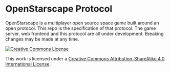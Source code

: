 # OpenStarscape Protocol

OpenStarscape is a multiplayer open source space game built around an open protocol. This repo is the specification of that protocol. The game server, web frontend and this protocol are all under development. Breaking changes may be made at any time.

<a rel="license" href="http://creativecommons.org/licenses/by-sa/4.0/"><img alt="Creative Commons License" style="border-width:0" src="https://i.creativecommons.org/l/by-sa/4.0/88x31.png" /></a>

This work is licensed under a [Creative Commons Attribution-ShareAlike 4.0 International License](http://creativecommons.org/licenses/by-sa/4.0/).
